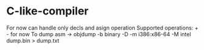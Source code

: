 # C-like-compiler

For now can handle only decls and asign operation
Supported operations: + - for now
To dump asm -> objdump -b binary -D -m i386:x86-64 -M intel dump.bin > dump.txt
